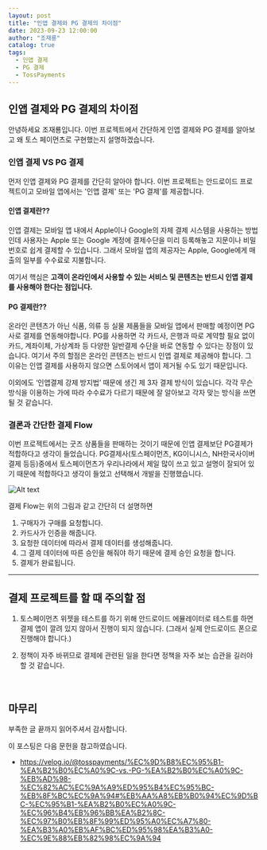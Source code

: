 ```yaml
---
layout: post
title: "인앱 결제와 PG 결제의 차이점"
date: 2023-09-23 12:00:00
author: "조재룡"
catalog: true
tags:
  - 인앱 결제
  - PG 결제
  - TossPayments
---
```


## 인앱 결제와 PG 결제의 차이점
안녕하세요 조재룡입니다. 이번 프로젝트에서 간단하게 인앱 결제와 PG 결제를 알아보고 왜 토스 페이먼츠로 구현했는지 설명하겠습니다.

### 인앱 결제 VS PG 결제
먼저 인앱 결제와 PG 결제를 간단히 알아야 합니다. 이번 프로젝트는 안드로이드 프로젝트이고 모바일 앱에서는 '인앱 결제' 또는 'PG 결제'를 제공합니다.

#### 인앱 결제란??

인앱 결제는 모바일 앱 내에서 Apple이나 Google의 자체 결제 시스템을 사용하는 방법인데 사용자는 Apple 또는 Google 계정에 결제수단을 미리 등록해놓고 지문이나 비밀번호로 쉽게 결제할 수 있습니다. 그래서 모바일 앱의 제공자는 Apple, Google에게 매출의 일부를 수수료로 지불합니다.

여기서 핵심은 **고객이 온라인에서 사용할 수 있는 서비스 및 콘텐츠는 반드시 인앱 결제를 사용해야 한다는 점입니다.**

#### PG 결제란??

온라인 콘텐츠가 아닌 식품, 의류 등 실물 제품들을 모바일 앱에서 판매할 예정이면 PG사로 결제를 연동해야합니다. PG를 사용하면 각 카드사, 은행과 따로 계약할 필요 없이 카드, 계좌이체, 가상계좌 등 다양한 일반결제 수단을 바로 연동할 수 있다는 장점이 있습니다. 여기서 주의 할점은 온라인 콘텐츠는 반드시 인앱 결제로 제공해야 합니다. 그 이유는 인앱 결제를 사용하지 않으면 스토어에서 앱이 제거될 수도 있기 때문입니다.

이외에도 ‘인앱결제 강제 방지법’ 때문에 생긴 제 3자 결제 방식이 있습니다.
각각 무슨 방식을 이용하는 가에 따라 수수료가 다르기 때문에 잘 알아보고 각자 맞는 방식을 쓰면 될 것 같습니다. 


### 결론과 간단한 결제 Flow

이번 프로젝트에서는 굿즈 상품들을 판매하는 것이기 때문에 인앱 결제보단 PG결제가 적합하다고 생각이 들었습니다. PG결제사(토스페이먼츠, KG이니시스, NH한국사이버결제 등등)중에서 토스페이먼츠가 우리나라에서 제일 많이 쓰고 있고 설명이 잘되어 있기 때문에 적합하다고 생각이 들었고 선택해서 개발을 진행했습니다.

![Alt text](image.png)

결제 Flow는 위의 그림과 같고 간단히 더 설명하면
1. 구매자가 구매를 요청합니다.
2. 카드사가 인증을 해줍니다.
3. 요청한 데이터에 따라서 결제 데이터를 생성해줍니다.
4. 그 결제 데이터에 따른 승인을 해줘야 하기 때문에 결제 승인 요청을 합니다.
5. 결제가 완료됩니다.

___
## 결제 프로젝트를 할 때 주의할 점
1. 토스페이먼츠 위젯을 테스트를 하기 위해 안드로이드 에뮬레이터로 테스트를 하면 결제 앱이 깔려 있지 않아서 진행이 되지 않습니다. (그래서 실제 안드로이드 폰으로 진행해야 합니다.)


2. 정책이 자주 바뀌므로 결제에 관련된 일을 한다면 정책을 자주 보는 습관을 길러야 할 것 같습니다.

<br>

## 마무리

부족한 글 끝까지 읽어주셔서 감사합니다.

이 포스팅은 다음 문헌을 참고하였습니다.
 - https://velog.io/@tosspayments/%EC%9D%B8%EC%95%B1-%EA%B2%B0%EC%A0%9C-vs.-PG-%EA%B2%B0%EC%A0%9C-%EB%AD%98-%EC%82%AC%EC%9A%A9%ED%95%B4%EC%95%BC-%EB%8F%BC%EC%9A%94#%EB%AA%A8%EB%B0%94%EC%9D%BC-%EC%95%B1-%EA%B2%B0%EC%A0%9C-%EC%96%B4%EB%96%BB%EA%B2%8C-%EC%97%B0%EB%8F%99%ED%95%A0%EC%A7%80-%EA%B3%A0%EB%AF%BC%ED%95%98%EA%B3%A0-%EC%9E%88%EB%82%98%EC%9A%94
